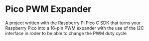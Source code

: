 # Pico PWM Expander
A project written with the Raspberry Pi Pico C SDK that turns your Raspberry Pico into a 16-pin PWM expander with the use of the I2C interface in roder to be able to change the PWM duty cycle
